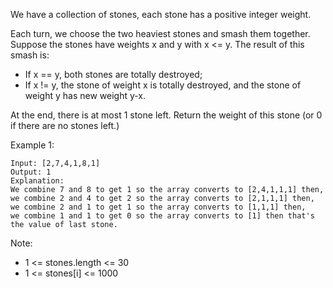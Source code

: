 We have a collection of stones, each stone has a positive integer weight.

Each turn, we choose the two heaviest stones and smash them together.  Suppose the stones have weights x and y with x <= y.  The result of this smash is:

- If x == y, both stones are totally destroyed;
- If x != y, the stone of weight x is totally destroyed, and the stone of weight y has new weight y-x.

At the end, there is at most 1 stone left.  Return the weight of this stone (or 0 if there are no stones left.)


Example 1:
```
Input: [2,7,4,1,8,1]
Output: 1
Explanation: 
We combine 7 and 8 to get 1 so the array converts to [2,4,1,1,1] then,
we combine 2 and 4 to get 2 so the array converts to [2,1,1,1] then,
we combine 2 and 1 to get 1 so the array converts to [1,1,1] then,
we combine 1 and 1 to get 0 so the array converts to [1] then that's the value of last stone.
```

Note:

- 1 <= stones.length <= 30
- 1 <= stones[i] <= 1000